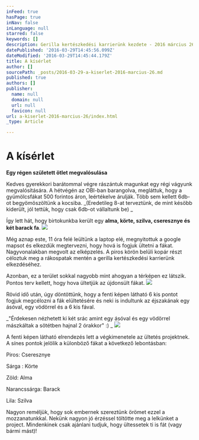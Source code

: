 ```yaml
---
inFeed: true
hasPage: true
inNav: false
inLanguage: null
starred: false
keywords: []
description: Gerilla kertészkedési karrierünk kezdete - 2016 március 26
datePublished: '2016-03-29T14:45:56.099Z'
dateModified: '2016-03-29T14:45:44.179Z'
title: A kísérlet
author: []
sourcePath: _posts/2016-03-29-a-kiserlet-2016-marcius-26.md
published: true
authors: []
publisher:
  name: null
  domain: null
  url: null
  favicon: null
url: a-kiserlet-2016-marcius-26/index.html
_type: Article

---
```

# A kísérlet

**Egy régen született ötlet megvalósulása**

Kedves gyerekkori barátommal végre rászántuk magunkat egy régi vágyunk megvalósítására. A hétvégén az OBI-ban barangolva, megláttuk, hogy a gyümölcsfákat 500 forintos áron, leértékelve árulják. Több sem kellett 6db-ot begyömöszöltünk a kocsiba. _(Eredetileg 8-at terveztünk, de mint késöbb kiderült, jól tettük, hogy csak 6db-ot vállaltunk be) _

Így lett hát, hogy birtokunkba került egy **alma, körte, szilva, cseresznye és két barack fa**.
![](https://the-grid-user-content.s3-us-west-2.amazonaws.com/49711c19-92b6-4e6b-914f-df225eaea32b.png)

Még aznap este, 11 óra felé leültünk a laptop elé, megnyitottuk a google mapsot és elkezdük megtervezni, hogy hová is fogjuk ültetni a fákat. Nagyvonalakban megvolt az elképzelés. A piros körön belüli kopár részt céloztuk meg a rákospatak mentén a gerilla kertészkedési karrierünk elkezdéséhez. 

Azonban, ez a terület sokkal nagyobb mint ahogyan a térképen ez látszik. Pontos terv kellett, hogy hova ültetjük az újdonsült fákat. ![](https://the-grid-user-content.s3-us-west-2.amazonaws.com/8daf386a-8fb0-463b-8727-14d7ac628947.png)

Rövid idő után, úgy döntöttünk, hogy a fenti képen látható 6 kis pontot fogjuk megcélozni a fák elültetésére és neki is indultunk az éjszakának egy ásóval, egy vödörrel és a 6 kis fával. 

_"Érdekesen nézhetett ki két srác amint egy ásóval és egy vödörrel mászkáltak a sötétben hajnal 2 órakkor" :) _
![](https://the-grid-user-content.s3-us-west-2.amazonaws.com/6a985d16-5208-4f21-9576-3ca813e277af.png)

A fenti képen látható elrendezés lett a végkimenetele az ültetés projektnek. A sínes pontok jelölik a külonböző fákat a következő lebontásban:

Piros: Cseresznye

Sárga : Körte

Zöld: Alma

Narancssárga: Barack

Lila: Szilva

Nagyon reméljük, hogy sok embernek szereztünk örömet ezzel a mozzanatunkkal. Nekünk nagyon jó érzéssel töltötte meg a lelkünket a project. Mindenkinek csak ajánlani tudjuk, hogy ültessetek ti is fát (vagy bármi mást)!